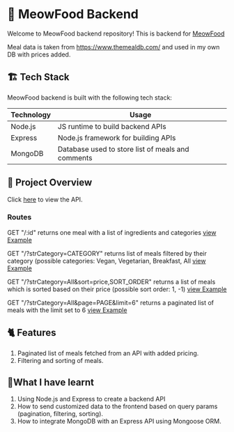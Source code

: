 # 🤖 MeowFood Backend

Welcome to MeowFood backend repository! This is backend for [MeowFood](https://github.com/ElenaKhlebnikova/meow-food-frontend)

Meal data is taken from https://www.themealdb.com/ and used in my own DB with prices added. 




## 🏗️ Tech Stack

MeowFood backend is built with the following tech stack:

| Technology                                                          | Usage                                                                                                          
| ------------------------------------------------------------------- | -------------------------------------------------------------------------------------------------------------- |
| Node.js                                     | JS runtime to build backend APIs      |
| Express                                    | Node.js framework for building APIs |
| MongoDB                           | Database used to store list of meals and comments                              |

                                                              

## 👀 Project Overview

Click  [here](https://meow-food-api.onrender.com/) to view the API.


### Routes
GET "/:id" returns one meal with a list of ingredients and categories
[view Example](https://meow-food-api.onrender.com/52955)


GET "/?strCategory=CATEGORY" returns list of meals filtered by their category (possible categories: Vegan, Vegetarian, Breakfast, All
[view Example](https://meow-food-api.onrender.com/?strCategory=Vegan)


GET "/?strCategory=All&sort=price,SORT_ORDER" returns a list of meals which is sorted based on their price (possible sort order: 1, -1)
[view Example](https://meow-food-api.onrender.com/?strCategory=All&sort=price,1)

GET "/?strCategory=All&page=PAGE&limit=6" returns a paginated list of meals with the limit set to 6
[view Example](https://meow-food-api.onrender.com/?strCategory=All&page=3&limit=6)


## 🐈 Features 

1. Paginated list of meals fetched from an API with added pricing.
2. Filtering and sorting of meals.



## 📖What I have learnt
1. Using Node.js and Express to create a backend API
2. How to send customized data to the frontend based on query params (pagination, filtering, sorting).
4. How to integrate MongoDB with an Express API using Mongoose ORM. 

